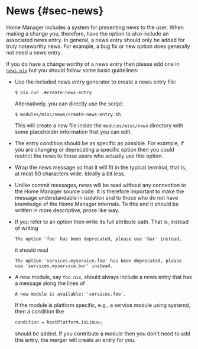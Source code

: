 # News {#sec-news}

Home Manager includes a system for presenting news to the user. When
making a change you, therefore, have the option to also include an
associated news entry. In general, a news entry should only be added for
truly noteworthy news. For example, a bug fix or new option does
generally not need a news entry.

If you do have a change worthy of a news entry then please add one in
[`news.nix`](https://github.com/nix-community/home-manager/blob/master/modules/misc/news.nix)
but you should follow some basic guidelines:

-   Use the included news entry generator to create a news entry file:

    ``` shell
    $ nix run .#create-news-entry
    ```

    Alternatively, you can directly use the script:

    ``` shell
    $ modules/misc/news/create-news-entry.sh
    ```

    This will create a new file inside the `modules/misc/news` directory
    with some placeholder information that you can edit.

-   The entry condition should be as specific as possible. For example,
    if you are changing or deprecating a specific option then you could
    restrict the news to those users who actually use this option.

-   Wrap the news message so that it will fit in the typical terminal,
    that is, at most 80 characters wide. Ideally a bit less.

-   Unlike commit messages, news will be read without any connection to
    the Home Manager source code. It is therefore important to make the
    message understandable in isolation and to those who do not have
    knowledge of the Home Manager internals. To this end it should be
    written in more descriptive, prose like way.

-   If you refer to an option then write its full attribute path. That
    is, instead of writing

        The option 'foo' has been deprecated, please use 'bar' instead.

    it should read

        The option 'services.myservice.foo' has been deprecated, please
        use 'services.myservice.bar' instead.

-   A new module, say `foo.nix`, should always include a news entry that
    has a message along the lines of

        A new module is available: 'services.foo'.

    If the module is platform specific, e.g., a service module using
    systemd, then a condition like

    ``` nix
    condition = hostPlatform.isLinux;
    ```

    should be added. If you contribute a module then you don't need to
    add this entry, the merger will create an entry for you.
